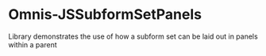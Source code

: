 # Omnis-JSSubformSetPanels
Library demonstrates the use of how a subform set can be laid out in panels within a parent
